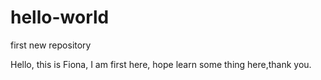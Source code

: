 # hello-world
first new repository

Hello, this is Fiona, I am first here,
hope learn some thing here,thank you.
